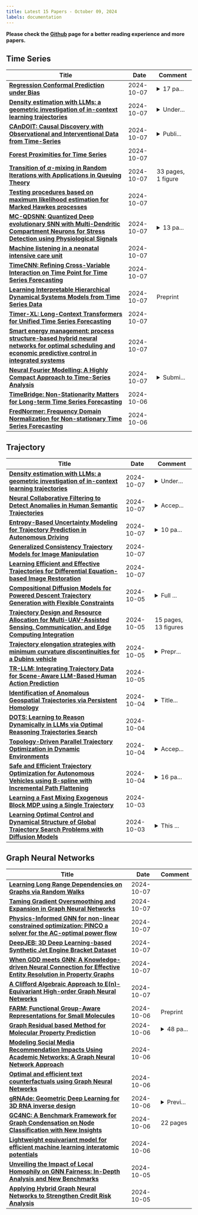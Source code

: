 ```yaml
---
title: Latest 15 Papers - October 09, 2024
labels: documentation
---
```

**Please check the [Github](https://github.com/zezhishao/MTS_Daily_ArXiv) page for a better reading experience and more papers.**

## Time Series
| **Title** | **Date** | **Comment** |
| --- | --- | --- |
| **[Regression Conformal Prediction under Bias](http://arxiv.org/abs/2410.05263v1)** | 2024-10-07 | <details><summary>17 pa...</summary><p>17 pages, 6 figures, code available at: https://github.com/matthewyccheung/conformal-metric</p></details> |
| **[Density estimation with LLMs: a geometric investigation of in-context learning trajectories](http://arxiv.org/abs/2410.05218v1)** | 2024-10-07 | <details><summary>Under...</summary><p>Under review as a conference paper at ICLR 2025</p></details> |
| **[CAnDOIT: Causal Discovery with Observational and Interventional Data from Time-Series](http://arxiv.org/abs/2410.02844v2)** | 2024-10-07 | <details><summary>Publi...</summary><p>Published in Advanced Intelligent Systems</p></details> |
| **[Forest Proximities for Time Series](http://arxiv.org/abs/2410.03098v2)** | 2024-10-07 |  |
| **[Transition of $α$-mixing in Random Iterations with Applications in Queuing Theory](http://arxiv.org/abs/2410.05056v1)** | 2024-10-07 | 33 pages, 1 figure |
| **[Testing procedures based on maximum likelihood estimation for Marked Hawkes processes](http://arxiv.org/abs/2410.05008v1)** | 2024-10-07 |  |
| **[MC-QDSNN: Quantized Deep evolutionary SNN with Multi-Dendritic Compartment Neurons for Stress Detection using Physiological Signals](http://arxiv.org/abs/2410.04992v1)** | 2024-10-07 | <details><summary>13 pa...</summary><p>13 pages, 15 figures. Applied to IEEE Transactions on Computer Aided Design Journal. Awaiting a verdict</p></details> |
| **[Machine listening in a neonatal intensive care unit](http://arxiv.org/abs/2409.11439v2)** | 2024-10-07 |  |
| **[TimeCNN: Refining Cross-Variable Interaction on Time Point for Time Series Forecasting](http://arxiv.org/abs/2410.04853v1)** | 2024-10-07 |  |
| **[Learning Interpretable Hierarchical Dynamical Systems Models from Time Series Data](http://arxiv.org/abs/2410.04814v1)** | 2024-10-07 | Preprint |
| **[Timer-XL: Long-Context Transformers for Unified Time Series Forecasting](http://arxiv.org/abs/2410.04803v1)** | 2024-10-07 |  |
| **[Smart energy management: process structure-based hybrid neural networks for optimal scheduling and economic predictive control in integrated systems](http://arxiv.org/abs/2410.04743v1)** | 2024-10-07 |  |
| **[Neural Fourier Modelling: A Highly Compact Approach to Time-Series Analysis](http://arxiv.org/abs/2410.04703v1)** | 2024-10-07 | <details><summary>Submi...</summary><p>Submitted to conference (currently under review)</p></details> |
| **[TimeBridge: Non-Stationarity Matters for Long-term Time Series Forecasting](http://arxiv.org/abs/2410.04442v1)** | 2024-10-06 |  |
| **[FredNormer: Frequency Domain Normalization for Non-stationary Time Series Forecasting](http://arxiv.org/abs/2410.01860v2)** | 2024-10-06 |  |

## Trajectory
| **Title** | **Date** | **Comment** |
| --- | --- | --- |
| **[Density estimation with LLMs: a geometric investigation of in-context learning trajectories](http://arxiv.org/abs/2410.05218v1)** | 2024-10-07 | <details><summary>Under...</summary><p>Under review as a conference paper at ICLR 2025</p></details> |
| **[Neural Collaborative Filtering to Detect Anomalies in Human Semantic Trajectories](http://arxiv.org/abs/2409.18427v2)** | 2024-10-07 | <details><summary>Accep...</summary><p>Accepted for publication in the 1st ACM SIGSPATIAL International Workshop on Geospatial Anomaly Detection (GeoAnomalies'24)</p></details> |
| **[Entropy-Based Uncertainty Modeling for Trajectory Prediction in Autonomous Driving](http://arxiv.org/abs/2410.01628v2)** | 2024-10-07 | <details><summary>10 pa...</summary><p>10 pages, 5 figures, submitted to International Conference on Learning Representations (2025)</p></details> |
| **[Generalized Consistency Trajectory Models for Image Manipulation](http://arxiv.org/abs/2403.12510v2)** | 2024-10-07 |  |
| **[Learning Efficient and Effective Trajectories for Differential Equation-based Image Restoration](http://arxiv.org/abs/2410.04811v1)** | 2024-10-07 |  |
| **[Compositional Diffusion Models for Powered Descent Trajectory Generation with Flexible Constraints](http://arxiv.org/abs/2410.04261v1)** | 2024-10-05 | <details><summary>Full ...</summary><p>Full manuscript submitted to IEEE Aerospace 2025 on 4-Oct-2024</p></details> |
| **[Trajectory Design and Resource Allocation for Multi-UAV-Assisted Sensing, Communication, and Edge Computing Integration](http://arxiv.org/abs/2410.04151v1)** | 2024-10-05 | 15 pages, 13 figures |
| **[Trajectory elongation strategies with minimum curvature discontinuities for a Dubins vehicle](http://arxiv.org/abs/2410.04129v1)** | 2024-10-05 | <details><summary>Prepr...</summary><p>Preprint submitted to Automatica</p></details> |
| **[TR-LLM: Integrating Trajectory Data for Scene-Aware LLM-Based Human Action Prediction](http://arxiv.org/abs/2410.03993v1)** | 2024-10-05 |  |
| **[Identification of Anomalous Geospatial Trajectories via Persistent Homology](http://arxiv.org/abs/2410.03889v1)** | 2024-10-04 | <details><summary>Title...</summary><p>Title: Identification of Anomalous Geospatial Trajectories via Persistent Homology Authors: Kyle Evans-Lee, Kevin Lamb Comments: 18 pages, 12 figures We present a method for analyzing geospatial trajectory data using topological data analysis (TDA) to identify a specific class of anomalies, commonly referred to as crop circles, in AIS data</p></details> |
| **[DOTS: Learning to Reason Dynamically in LLMs via Optimal Reasoning Trajectories Search](http://arxiv.org/abs/2410.03864v1)** | 2024-10-04 |  |
| **[Topology-Driven Parallel Trajectory Optimization in Dynamic Environments](http://arxiv.org/abs/2401.06021v2)** | 2024-10-04 | <details><summary>Accep...</summary><p>Accepted for publication in IEEE Transactions on Robotics</p></details> |
| **[Safe and Efficient Trajectory Optimization for Autonomous Vehicles using B-spline with Incremental Path Flattening](http://arxiv.org/abs/2311.02957v4)** | 2024-10-04 | <details><summary>16 pa...</summary><p>16 pages, 21 figures, 5 tables, 3 algorithms</p></details> |
| **[Learning a Fast Mixing Exogenous Block MDP using a Single Trajectory](http://arxiv.org/abs/2410.03016v1)** | 2024-10-03 |  |
| **[Learning Optimal Control and Dynamical Structure of Global Trajectory Search Problems with Diffusion Models](http://arxiv.org/abs/2410.02976v1)** | 2024-10-03 | <details><summary>This ...</summary><p>This paper was presented at the AAS/AIAA Astrodynamics Specialist Conference</p></details> |

## Graph Neural Networks
| **Title** | **Date** | **Comment** |
| --- | --- | --- |
| **[Learning Long Range Dependencies on Graphs via Random Walks](http://arxiv.org/abs/2406.03386v2)** | 2024-10-07 |  |
| **[Taming Gradient Oversmoothing and Expansion in Graph Neural Networks](http://arxiv.org/abs/2410.04824v1)** | 2024-10-07 |  |
| **[Physics-Informed GNN for non-linear constrained optimization: PINCO a solver for the AC-optimal power flow](http://arxiv.org/abs/2410.04818v1)** | 2024-10-07 |  |
| **[DeepJEB: 3D Deep Learning-based Synthetic Jet Engine Bracket Dataset](http://arxiv.org/abs/2406.09047v2)** | 2024-10-07 |  |
| **[When GDD meets GNN: A Knowledge-driven Neural Connection for Effective Entity Resolution in Property Graphs](http://arxiv.org/abs/2410.04783v1)** | 2024-10-07 |  |
| **[A Clifford Algebraic Approach to E(n)-Equivariant High-order Graph Neural Networks](http://arxiv.org/abs/2410.04692v1)** | 2024-10-07 |  |
| **[FARM: Functional Group-Aware Representations for Small Molecules](http://arxiv.org/abs/2410.02082v2)** | 2024-10-06 | Preprint |
| **[Graph Residual based Method for Molecular Property Prediction](http://arxiv.org/abs/2408.03342v2)** | 2024-10-06 | <details><summary>48 pa...</summary><p>48 pages, 13 figures (many have 4-8 subfigures), 11 tables</p></details> |
| **[Modeling Social Media Recommendation Impacts Using Academic Networks: A Graph Neural Network Approach](http://arxiv.org/abs/2410.04552v1)** | 2024-10-06 |  |
| **[Optimal and efficient text counterfactuals using Graph Neural Networks](http://arxiv.org/abs/2408.01969v2)** | 2024-10-06 |  |
| **[gRNAde: Geometric Deep Learning for 3D RNA inverse design](http://arxiv.org/abs/2305.14749v6)** | 2024-10-06 | <details><summary>Previ...</summary><p>Previously titled 'Multi-State RNA Design with Geometric Multi-Graph Neural Networks', presented at ICML 2023 Computational Biology Workshop</p></details> |
| **[GC4NC: A Benchmark Framework for Graph Condensation on Node Classification with New Insights](http://arxiv.org/abs/2406.16715v2)** | 2024-10-06 | 22 pages |
| **[Lightweight equivariant model for efficient machine learning interatomic potentials](http://arxiv.org/abs/2311.02869v7)** | 2024-10-06 |  |
| **[Unveiling the Impact of Local Homophily on GNN Fairness: In-Depth Analysis and New Benchmarks](http://arxiv.org/abs/2410.04287v1)** | 2024-10-05 |  |
| **[Applying Hybrid Graph Neural Networks to Strengthen Credit Risk Analysis](http://arxiv.org/abs/2410.04283v1)** | 2024-10-05 |  |

